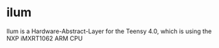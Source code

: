 # ilum
Ilum is a Hardware-Abstract-Layer for the Teensy 4.0, which is using the NXP iMXRT1062 ARM CPU
